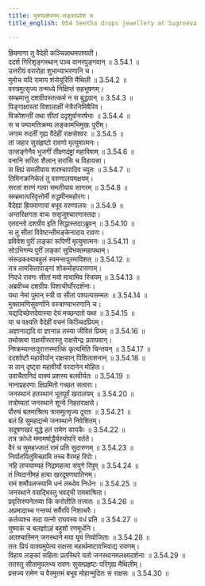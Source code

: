 ```yaml
---
title: भूषणप्रक्षेपणम्-लङ्काप्रवेशं च
title_english: 054 Seetha drops jewellery at Sugreeva

---
```

<div class="audioEmbed"  caption="श्रीराम-हरिसीताराममूर्ति-घनपाठिभ्यां वचनम्" src="https://archive.org/download/Ramayana-recitation-Sriram-harisItArAmamUrti-Ghanapaati-v2/Kanda_3/Kanda_3_ARK-054-Bhushana_Prekshepanam_Lankaa_Praveshanam_Cha.mp3"></div>

ह्रियमाणा तु वैदेही कञ्चिन्नाथमपश्यती।  
ददर्श गिरिशृङ्गस्थान् पञ्च वानरपुङ्गवान् ॥ 3.54.1 ॥   
उत्तरीयं वरारोहा शुभान्याभरणानि च।  
मुमोच यदि रामाय शंसेयुरिति मैथिली ॥ 3.54.2 ॥   
वस्त्रमुत्सृज्य तन्मध्ये निक्षिप्तं सहभूषणम्।  
सम्भ्रमात्तु दशग्रीवस्तत्कर्म न स बुद्धवान् ॥ 3.54.3 ॥   
पिङ्गाक्षास्तां विशालाक्षीं नेत्रैरनिमिषैरिव।  
विक्रोशन्तीं तथा सीतां ददृशुर्वानरर्षभाः ॥ 3.54.4 ॥   
स च पम्पामतिक्रम्य लङ्कामभिमुखः पुरीम्।  
जगाम रुदतीं गृह्य वैदेहीं राक्षसेश्वरः ॥ 3.54.5 ॥   
तां जहार सुसंहृष्टो रावणो मृत्युमात्मनः।  
उत्सङ्गेनैव भुजगीं तीक्ष्णदंष्ट्रां महाविषाम् ॥ 3.54.6 ॥   
वनानि सरितः शैलान् सरांसि च विहायसा।  
स क्षिप्रं समतीयाय शरश्चापादिव च्युतः ॥ 3.54.7 ॥   
तिमिनक्रनिकेतं तु वरुणालयमक्षयम्।  
सरतां शरणं गत्वा समतीयाय सागरम् ॥ 3.54.8 ॥   
सम्भ्रमात्परिवृत्तोर्मी रुद्धमीनमहोरगः।  
वैदेह्यां ह्रियमाणायां बभूव वरुणालयः ॥ 3.54.9 ॥   
अन्तरिक्षगता वाचः ससृजुश्चारणास्तदा।  
एतदन्तो दशग्रीव इति सिद्धास्तदाऽब्रुवन् ॥ 3.54.10 ॥   
स तु सीतां विवेष्टन्तीमङ्केनादाय रावणः।  
प्रविवेश पुरीं लङ्कां रूपिणीं मृत्युमात्मनः ॥ 3.54.11 ॥   
सोऽभिगम्य पुरीं लङ्कां सुविभक्तमहापथाम्।  
संरूढकक्ष्याबहुलं स्वमन्तःपुरमाविशत् ॥ 3.54.12 ॥   
तत्र तामसितापाङ्गां शोकमोहपरायणाम्।  
निदधे रावणः सीतां मयो मायामिव स्त्रियम् ॥ 3.54.13 ॥   
अब्रवीच्च दशग्रीवः पिशाचीर्घोरदर्शनाः।  
यथा नेमां पुमान् स्त्री वा सीतां पश्यत्यसम्मतः ॥ 3.54.14 ॥   
मुक्तामणिसुवर्णानि वस्त्राण्याभरणानि च।  
यद्यदिच्छेत्तदेवास्या देयं मच्छन्दतो यथा ॥ 3.54.15 ॥   
या च वक्ष्यति वैदेहीं वचनं किञ्चिदप्रियम्।  
अज्ञानाद्यदि वा ज्ञानान्न तस्या जीवितं प्रियम् ॥ 3.54.16 ॥   
तथोक्त्वा राक्षसीस्तास्तु राक्षसेन्द्रः प्रतापवान्।  
निष्क्रम्यान्तःपुरात्तस्मात्किं कृत्यमिति चिन्तयन् ॥ 3.54.17 ॥   
ददर्शाष्टौ महावीर्यान् राक्षसान् पिशिताशनान् ॥ 3.54.18 ॥   
स तान् दृष्ट्वा महावीर्यो वरदानेन मोहितः।  
उवाचैतानिदं वाक्यं प्रशस्य बलवीर्यतः ॥ 3.54.19 ॥   
नानाप्रहरणाः क्षिप्रमितो गच्छत सत्वराः।  
जनस्थानं हतस्थानं भूतपूर्वं खरालयम् ॥ 3.54.20 ॥   
तत्रोष्यतां जनस्थाने शून्ये निहतराक्षसे।  
पौरुषं बलमाश्रित्य त्रासमुत्सृज्य दूरतः ॥ 3.54.21 ॥   
बलं हि सुमहद्यन्मे जनस्थाने निवेशितम्।  
सदूषणखरं युद्धे हतं रामेण सायकैः ॥ 3.54.22 ॥   
तत्र क्रोधो ममामर्षाद्धैर्यस्योपरि वर्तते।  
वैरं च सुमहज्जातं रामं प्रति सुदारुणम् ॥ 3.54.23 ॥   
निर्यातयितुमिच्छामि तच्च वैरमहं रिपोः।  
नहि लप्स्याम्यहं निद्रामहत्वा संयुगे रिपुम् ॥ 3.54.24 ॥   
तं त्विदानीमहं हत्वा खरदूषणघातिनम्।  
रामं शर्मोपलप्स्यामि धनं लब्ध्वेव निर्धनः ॥ 3.54.25 ॥   
जनस्थाने वसद्भिस्तु भवद्भी राममाश्रिता।  
प्रवृत्तिरुपनेतव्या किं करोतीति तत्त्वतः ॥ 3.54.26 ॥   
अप्रमादाच्च गन्तव्यं सर्वैरपि निशाचरैः।  
कर्तव्यश्च सदा यत्नो राघवस्य वधं प्रति ॥ 3.54.27 ॥   
युष्माकं च बलज्ञोऽहं बहुशो रणमूर्धनि।  
अतश्चास्मिन् जनस्थाने मया यूयं नियोजिताः ॥ 3.54.28 ॥   
ततः प्रियं वाक्यमुपेत्य राक्षसा महार्थमष्टावभिवाद्य रावणम्।  
विहाय लङ्कां सहिताः प्रतस्थिरे यतो जनस्थानमलक्ष्यदर्शनाः ॥ 3.54.29 ॥   
ततस्तु सीतामुपलभ्य रावणः सुसम्प्रहृष्टः परिगृह्य मैथिलीम्।  
प्रसज्य रामेण च वैरमुत्तमं बभूव मोहान्मुदितः स राक्षसः ॥ 3.54.30 ॥   